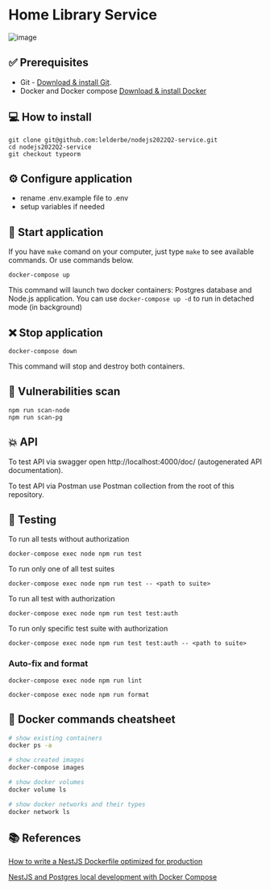 # Home Library Service

![image](https://user-images.githubusercontent.com/29270751/180639495-990e52ea-1ae7-4801-9278-dd0625a228a2.png)

## ✅ Prerequisites

- Git - [Download & install Git](https://git-scm.com/downloads).
- Docker and Docker compose [Download & install Docker](https://www.docker.com/products/docker-desktop/)

## 💻 How to install

```
git clone git@github.com:lelderbe/nodejs2022Q2-service.git
cd nodejs2022Q2-service
git checkout typeorm
```

## ⚙️ Configure application

- rename .env.example file to .env
- setup variables if needed

## 🚀 Start application

If you have `make` comand on your computer, just type `make` to see available commands. Or use commands below.

```
docker-compose up
```

This command will launch two docker containers: Postgres database and Node.js application. You can use `docker-compose up -d` to run in detached mode (in background)

## ❌ Stop application

```
docker-compose down
```

This command will stop and destroy both containers.

## 🚨 Vulnerabilities scan

```
npm run scan-node
npm run scan-pg
```

## 💥 API

To test API via swagger open http://localhost:4000/doc/ (autogenerated API documentation).

To test API via Postman use Postman collection from the root of this repository.

## 🧪 Testing

To run all tests without authorization

```
docker-compose exec node npm run test
```

To run only one of all test suites

```
docker-compose exec node npm run test -- <path to suite>
```

To run all test with authorization

```
docker-compose exec node npm run test test:auth
```

To run only specific test suite with authorization

```
docker-compose exec node npm run test test:auth -- <path to suite>
```

### Auto-fix and format

```
docker-compose exec node npm run lint
```

```
docker-compose exec node npm run format
```

## 🐳 Docker commands cheatsheet

```bash
# show existing containers
docker ps -a

# show created images
docker-compose images

# show docker volumes
docker volume ls

# show docker networks and their types
docker network ls
```

## 📚 References

[How to write a NestJS Dockerfile optimized for production](https://www.tomray.dev/nestjs-docker-production)

[NestJS and Postgres local development with Docker Compose](https://www.tomray.dev/nestjs-docker-compose-postgres)
